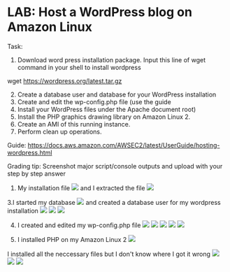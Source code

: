 # LAB:  Host a WordPress blog on Amazon Linux 

Task:

1. Download word press installation package.
Input this line of wget command in your shell to install wordpress 

wget https://wordpress.org/latest.tar.gz


2. Create a database user and database for your WordPress installation
3. Create and edit the wp-config.php file (use the guide
4. Install your WordPress files under the Apache document root)
5. Install the PHP graphics drawing library on Amazon Linux 2.
6. Create an AMI of this running instance.
7. Perform clean up operations.





Guide:
https://docs.aws.amazon.com/AWSEC2/latest/UserGuide/hosting-wordpress.html

Grading tip:  Screenshot major script/console outputs and upload with your step by step answer

1. My installation file ![](../Screenshots/file.png) and I extracted the file
![](../Screenshots/Screenshot%20(303).png)

3.I started my database ![](../Screenshots/mariadb.png) and created a database user for my wordpress installation
![](../Screenshots/editing%20wp.png)
![](../Screenshots/config%20edited.png)
![](../Screenshots/edited.png)

4. I created and edited my wp-config.php file
![](../Screenshots/editing%20wp.png)
![](../Screenshots/config%20edited.png)
![](../Screenshots/edited.png)
![](../Screenshots/wp-config%20file.png)
![](../Screenshots/files.png)

5. I installed PHP on my Amazon Linux 2
![](../Screenshots/PHP%20installed.png)

I installed all the neccessary files but I don't know where I got it wrong
![](../Screenshots/Screenshot%20(382).png)
![](../Screenshots/wrong.png)
![](../Screenshots/Screenshot%20(385).png)
